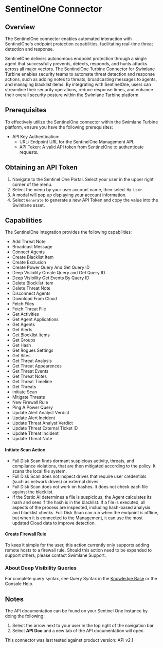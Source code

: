 # SentinelOne Connector
## Overview
The SentinelOne connector enables automated interaction with SentinelOne's endpoint protection capabilities, facilitating real-time threat detection and response.

SentinelOne delivers autonomous endpoint protection through a single agent that successfully prevents, detects, responds, and hunts attacks across all major vectors. The SentinelOne Turbine Connector for Swimlane Turbine enables security teams to automate threat detection and response actions, such as adding notes to threats, broadcasting messages to agents, and managing blacklist items. By integrating with SentinelOne, users can streamline their security operations, reduce response times, and enhance their overall security posture within the Swimlane Turbine platform.

## Prerequisites


To effectively utilize the SentinelOne connector within the Swimlane Turbine platform, ensure you have the following prerequisites:
- API Key Authentication:
  * URL: Endpoint URL for the SentinelOne Management API.
  * API Token: A valid API token from SentinelOne to authenticate requests.


## Obtaining an API Token
1. Navigate to the Sentinel One Portal. Select your user in the upper right corner of the menu.
2. Select the menu by your user account name, then select `My User`.
3. A modal will pop up displaying your account information.
4. Select `Generate` to generate a new API Token and copy the value into the Swimlane asset.

## Capabilities

The SentinelOne integration provides the following capabilities:

* Add Threat Note
* Broadcast Message
* Connect Agents
* Create Blacklist Item
* Create Exclusion
* Create Power Query And Get Query ID
* Deep Visibility Create Query and Get Query ID
* Deep Visibility Get Events By Query ID
* Delete Blocklist Item
* Delete Threat Note
* Disconnect Agents
* Download From Cloud
* Fetch Files
* Fetch Threat File
* Get Activities
* Get Agent Applications
* Get Agents
* Get Alerts
* Get Blocklist Items
* Get Groups
* Get Hash
* Get Rogues Settings
* Get Sites
* Get Threat Analysis
* Get Threat Appearences
* Get Threat Events
* Get Threat Notes
* Get Threat Timeline
* Get Threats
* Initiate Scan
* Mitigate Threats
* New Firewall Rule
* Ping A Power Query
* Update Alert Analyst Verdict
* Update Alert Incident
* Update Threat Analyst Verdict
* Update Threat External Ticket ID
* Update Threat Incident
* Update Threat Note

#### Initiate Scan Action
* Full Disk Scan finds dormant suspicious activity, threats, and compliance violations, that are then mitigated according to the policy. It scans the local file system.
* Full Disk Scan does not inspect drives that require user credentials (such as network drives) or external drives.
* Full Disk Scan does not work on hashes. It does not check each file against the blacklist.
* If the Static AI determines a file is suspicious, the Agent calculates its hash and sees if the hash is in the blacklist. If a file is executed, all aspects of the process are inspected, including hash-based analysis and blacklist checks. Full Disk Scan can run when the endpoint is offline, but when it is connected to the Management, it can use the most updated Cloud data to improve detection.

#### Create Firewall Rule
To keep it simple for the user, this action currently only supports adding remote hosts to a firewall rule.
Should this action need to be expanded to support others, please contact Swimlane Support.

### About Deep Visibility Queries

For complete query syntax, see Query Syntax in the [Knowledge Base](support.sentinelone.com) or the Console Help.

## Notes
The API documentation can be found on your Sentinel One Instance by doing the following:
1. Select the arrow next to your user in the top right of the navigation bar.
2. Select __API Doc__ and a new tab of the API documentation will open.

This connector was last tested against product version: API v2.1